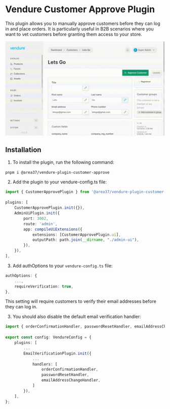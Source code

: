 # Vendure Customer Approve Plugin

This plugin allows you to manually approve customers before they can log in and place orders.
It is particularly useful in B2B scenarios where you want to vet customers before granting them access to your store.

![@area37/vendure-plugin-customer-approve horizontal](https://raw.githubusercontent.com/Area37/vendure-plugins/refs/heads/master/packages/customer-approve-plugin/demo.gif)

## Installation

1. To install the plugin, run the following command:

```pnpm i @area37/vendure-plugin-customer-approve```

2. Add the plugin to your vendure-config.ts file:

```ts
import { CustomerApprovePlugin } from '@area37/vendure-plugin-customer-approve';

plugins: [
    CustomerApprovePlugin.init({}),
    AdminUiPlugin.init({
        port: 3002,
        route: 'admin',
        app: compileUiExtensions({
            extensions: [CustomerApprovePlugin.ui],
            outputPath: path.join(__dirname, "./admin-ui"),
        }),
    }),
],
```

3. Add authOptions to your `vendure-config.ts` file:

```ts
authOptions: {
    ...,
    requireVerification: true,
},
```

This setting will require customers to verify their email addresses before they can log in.

3. You should also disable the default email verification handler:

```ts
import { orderConfirmationHandler, passwordResetHandler, emailAddressChangeHandler } from '@vendure/email-plugin';

export const config: VendureConfig = {
    plugins: [
        ...
        EmailVerificationPlugin.init({
            ...
            handlers: [
                orderConfirmationHandler,
                passwordResetHandler,
                emailAddressChangeHandler,
            ]
        }),
    ],
};
```